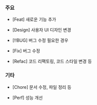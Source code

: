 ### 주요

- [Feat] 새로운 기능 추가

- [Design] 사용자 UI 디자인 변경

- [!!BUG] 버그 수정 필요한 경우

- [Fix] 버그 수정

- [Refac] 코드 리팩토링, 코드 스타일 변경 등

### 기타

- [Chore] 문서 수정, 파일 정리 등

- [Perf] 성능 개선

